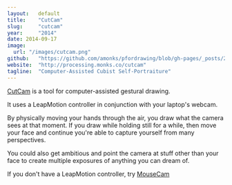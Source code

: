 ```yaml
---
layout:   default
title:    "CutCam"
slug:     "cutcam"
year:     "2014"
date: 2014-09-17
image:
  url: "/images/cutcam.png"
github:   "https://github.com/amonks/pfordrawing/blob/gh-pages/_posts/2014-09-17-cutcam.html"
website:  "http://processing.monks.co/cutcam"
tagline:  "Computer-Assisted Cubist Self-Portraiture"
---
```

[CutCam](http://processing.monks.co/cutcam) is a tool for computer-assisted gestural drawing.

It uses a LeapMotion controller in conjunction with your laptop's webcam.

By physically moving your hands through the air, you draw what the camera sees at that moment. If you draw while holding still for a while, then move your face and continue you're able to capture yourself from many perspectives.

You could also get ambitious and point the camera at stuff other than your face to create multiple exposures of anything you can dream of.

If you don't have a LeapMotion controller, try [MouseCam](http://processing.monks.co/mousecam)
